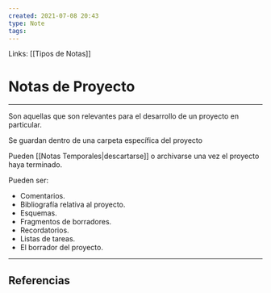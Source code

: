 ```yaml
---
created: 2021-07-08 20:43
type: Note
tags:
---
```


Links: [[Tipos de Notas]]

# Notas de Proyecto
---

Son aquellas que son relevantes para el desarrollo de un proyecto en particular.

Se guardan dentro de una carpeta específica del proyecto

Pueden [[Notas Temporales|descartarse]] o archivarse una vez el proyecto haya terminado.

Pueden ser:
- Comentarios.
- Bibliografía relativa al proyecto.
- Esquemas.
- Fragmentos de borradores.
- Recordatorios.
- Listas de tareas.
- El borrador del proyecto.

---

## Referencias